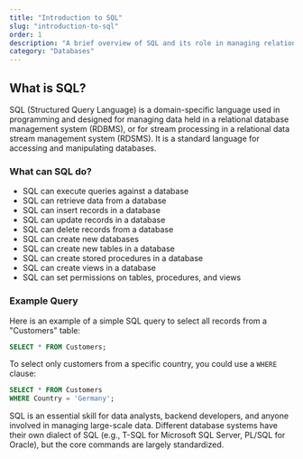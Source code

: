 ```yaml
---
title: "Introduction to SQL"
slug: "introduction-to-sql"
order: 1
description: "A brief overview of SQL and its role in managing relational databases."
category: "Databases"
---
```


## What is SQL?

SQL (Structured Query Language) is a domain-specific language used in programming and designed for managing data held in a relational database management system (RDBMS), or for stream processing in a relational data stream management system (RDSMS). It is a standard language for accessing and manipulating databases.

### What can SQL do?

- SQL can execute queries against a database
- SQL can retrieve data from a database
- SQL can insert records in a database
- SQL can update records in a database
- SQL can delete records from a database
- SQL can create new databases
- SQL can create new tables in a database
- SQL can create stored procedures in a database
- SQL can create views in a database
- SQL can set permissions on tables, procedures, and views

### Example Query

Here is an example of a simple SQL query to select all records from a "Customers" table:

```sql
SELECT * FROM Customers;
```

To select only customers from a specific country, you could use a `WHERE` clause:

```sql
SELECT * FROM Customers
WHERE Country = 'Germany';
```

SQL is an essential skill for data analysts, backend developers, and anyone involved in managing large-scale data. Different database systems have their own dialect of SQL (e.g., T-SQL for Microsoft SQL Server, PL/SQL for Oracle), but the core commands are largely standardized.